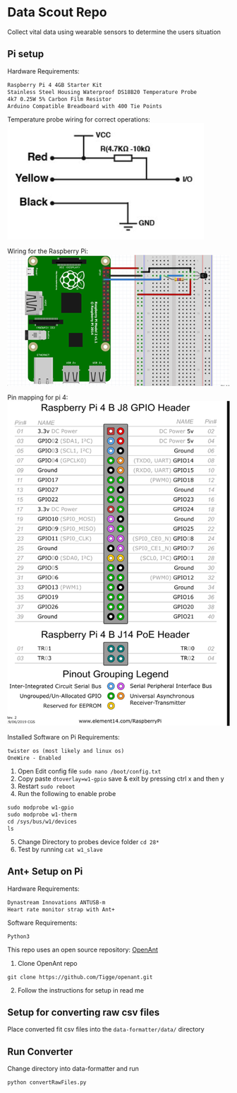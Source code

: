 # Data Scout Repo
Collect vital data using wearable sensors to determine the users situation

## Pi setup

Hardware Requirements:

```
Raspberry Pi 4 4GB Starter Kit
Stainless Steel Housing Waterproof DS18B20 Temperature Probe
4k7 0.25W 5% Carbon Film Resistor
Arduino Compatible Breadboard with 400 Tie Points
```
Temperature probe wiring for correct operations:
![correct wiring for temperature probe](images/tempProbe.png)

Wiring for the Raspberry Pi:
![simple wiring diagram with all the components](images/example.png)

Pin mapping for pi 4:
![correct wiring for temperature probe](images/pi4map.png)

Installed Software on Pi Requirements:

```
twister os (most likely and linux os)
OneWire - Enabled
```
1. Open Edit config file `sudo nano /boot/config.txt`
2. Copy paste `dtoverlay=w1-gpio` save & exit by pressing ctrl x and then y
3. Restart `sudo reboot`
4. Run the following to enable probe
```
sudo modprobe w1-gpio
sudo modprobe w1-therm
cd /sys/bus/w1/devices
ls
```
5. Change Directory to probes device folder `cd 28*`
6. Test by running `cat w1_slave`


## Ant+ Setup on Pi

Hardware Requirements:

```
Dynastream Innovations ANTUSB-m
Heart rate monitor strap with Ant+
```

Software Requirements:

```
Python3
```

This repo uses an open source repository: [OpenAnt](https://github.com/Tigge/openant)
1. Clone OpenAnt repo
```
git clone https://github.com/Tigge/openant.git
```
2. Follow the instructions for setup in read me

## Setup for converting raw csv files

Place converted fit csv files into the `data-formatter/data/` directory

## Run Converter

Change directory into data-formatter and run 

```python
python convertRawFiles.py
```